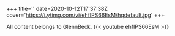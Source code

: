 +++
title=''
date=2020-10-12T17:37:38Z
cover='https://i.ytimg.com/vi/ehfIPS66EsM/hqdefault.jpg'
+++

All content belongs to GlennBeck.
{{< youtube ehfIPS66EsM >}}
